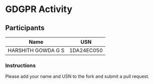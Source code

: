# GDGPR Activity

## Participants

| Name   | USN        |
|--------|------------|
| HARSHITH GOWDA G S| 1DA24EC050 |

### Instructions
Please add your name and USN to the fork and submit a pull request.

